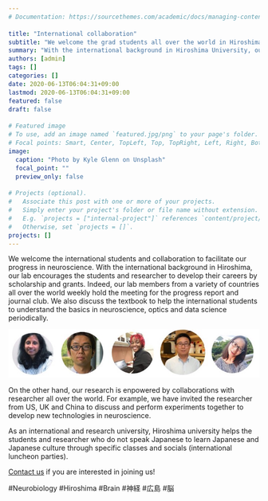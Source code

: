 ```yaml
---
# Documentation: https://sourcethemes.com/academic/docs/managing-content/

title: "International collaboration"
subtitle: "We welcome the grad students all over the world in Hiroshima."
summary: "With the international background in Hiroshima University, our lab encourages the students and researcher to develop their careers by scholarship and grants. "
authors: [admin]
tags: []
categories: []
date: 2020-06-13T06:04:31+09:00
lastmod: 2020-06-13T06:04:31+09:00
featured: false
draft: false

# Featured image
# To use, add an image named `featured.jpg/png` to your page's folder.
# Focal points: Smart, Center, TopLeft, Top, TopRight, Left, Right, BottomLeft, Bottom, BottomRight.
image:
  caption: "Photo by Kyle Glenn on Unsplash"
  focal_point: ""
  preview_only: false

# Projects (optional).
#   Associate this post with one or more of your projects.
#   Simply enter your project's folder or file name without extension.
#   E.g. `projects = ["internal-project"]` references `content/project/deep-learning/index.md`.
#   Otherwise, set `projects = []`.
projects: []
---
```

We welcome the international students and collaboration to facilitate our progress in neuroscience. With the international background in Hiroshima, our lab encourages the students and researcher to develop their careers by scholarship and grants. Indeed, our lab members from a variety of countries all over the world weekly hold the meeting for the progress report and journal club. We also discuss the textbook to help the international students to understand the basics in neuroscience, optics and data science periodically. 

![Lab members from the countries all over the world](member.png)

On the other hand, our research is enpowered by collaborations with researcher all over the world. For example, we have invited the researcher from US, UK and China to discuss and perform experiments together to develop new technologies in neuroscience. 

As an international and research university, Hiroshima university helps the students and researcher who do not speak Japanese to learn Japanese and Japanese culture through specific classes and socials (international luncheon parties). 

[Contact us](/en/#contact) if you are interested in joining us!

#Neurobiology #Hiroshima #Brain #神経 #広島 #脳